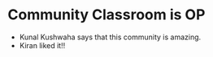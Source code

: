 # Community Classroom is OP

- Kunal Kushwaha says that this community is amazing.
- Kiran liked it!!
